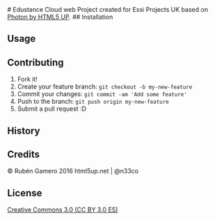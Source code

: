 <snippet>
  <content>
# Edustance Cloud web
Project created for Essi Projects UK based on <a href="https://github.com/html5up/photon">Photon by HTML5 UP</a>.
## Installation

## Usage

## Contributing
1. Fork it!
2. Create your feature branch: `git checkout -b my-new-feature`
3. Commit your changes: `git commit -am 'Add some feature'`
4. Push to the branch: `git push origin my-new-feature`
5. Submit a pull request :D

## History

## Credits
© Rubén Gamero 2016
html5up.net | @n33co
## License
<a href="https://creativecommons.org/licenses/by/3.0/es/">Creative Commons 3.0 (CC BY 3.0 ES)</a>
</content>
</snippet>
